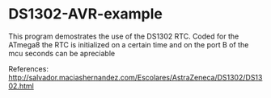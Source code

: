 # DS1302-AVR-example
This program demostrates the use of the DS1302 RTC. Coded for the ATmega8 the RTC is initialized on a certain time and on the port B of the mcu seconds can be apreciable

References:
http://salvador.maciashernandez.com/Escolares/AstraZeneca/DS1302/DS1302.html
